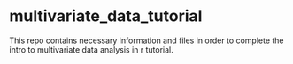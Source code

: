 # multivariate_data_tutorial
This repo contains necessary information and files in order to complete the intro to multivariate data analysis in r tutorial.
